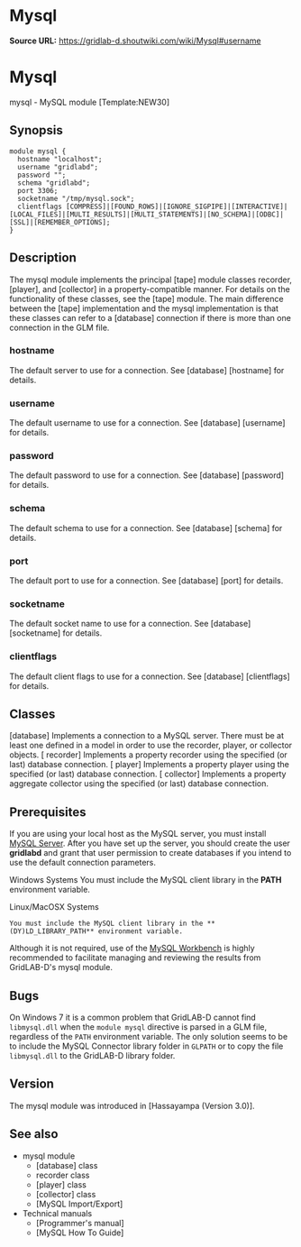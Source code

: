 # Mysql

**Source URL:** https://gridlab-d.shoutwiki.com/wiki/Mysql#username
# Mysql

mysql \- MySQL module [Template:NEW30]

## Synopsis
    
    
    module mysql {
      hostname "localhost";
      username "gridlabd";
      password "";
      schema "gridlabd";
      port 3306;
      socketname "/tmp/mysql.sock";
      clientflags [COMPRESS]|[FOUND_ROWS]|[IGNORE_SIGPIPE]|[INTERACTIVE]|[LOCAL_FILES]|[MULTI_RESULTS]|[MULTI_STATEMENTS]|[NO_SCHEMA]|[ODBC]|[SSL]|[REMEMBER_OPTIONS];
    }
    

## Description

The mysql module implements the principal [tape] module classes recorder, [player], and [collector] in a property-compatible manner. For details on the functionality of these classes, see the [tape] module. The main difference between the [tape] implementation and the mysql implementation is that these classes can refer to a [database] connection if there is more than one connection in the GLM file. 

### hostname

The default server to use for a connection. See [database] [hostname] for details. 

### username

The default username to use for a connection. See [database] [username] for details. 

### password

The default password to use for a connection. See [database] [password] for details. 

### schema

The default schema to use for a connection. See [database] [schema] for details. 

### port

The default port to use for a connection. See [database] [port] for details. 

### socketname

The default socket name to use for a connection. See [database] [socketname] for details. 

### clientflags

The default client flags to use for a connection. See [database] [clientflags] for details. 

## Classes

[database]
    Implements a connection to a MySQL server. There must be at least one defined in a model in order to use the recorder, player, or collector objects.
[ recorder]
    Implements a property recorder using the specified (or last) database connection.
[ player]
    Implements a property player using the specified (or last) database connection.
[ collector]
    Implements a property aggregate collector using the specified (or last) database connection.

## Prerequisites

If you are using your local host as the MySQL server, you must install [MySQL Server](http://www.mysql.com/downloads/mysql/). After you have set up the server, you should create the user **gridlabd** and grant that user permission to create databases if you intend to use the default connection parameters. 

Windows Systems
    You must include the MySQL client library in the **PATH** environment variable.

Linux/MacOSX Systems
    
    You must include the MySQL client library in the **(DY)LD_LIBRARY_PATH** environment variable.

Although it is not required, use of the [MySQL Workbench](http://www.mysql.com/downloads/workbench/) is highly recommended to facilitate managing and reviewing the results from GridLAB-D's mysql module. 

## Bugs

On Windows 7 it is a common problem that GridLAB-D cannot find `libmysql.dll` when the `module mysql` directive is parsed in a GLM file, regardless of the `PATH` environment variable. The only solution seems to be to include the MySQL Connector library folder in `GLPATH` or to copy the file `libmysql.dll` to the GridLAB-D library folder. 

## Version

The mysql module was introduced in [Hassayampa (Version 3.0)]. 

## See also

  * mysql module 
    * [database] class
    * recorder class
    * [player] class
    * [collector] class
    * [MySQL Import/Export]
  * Technical manuals 
    * [Programmer's manual]
    * [MySQL How To Guide]
